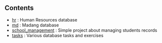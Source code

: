 ## Contents
- [hr](hr) : Human Resources database
- [md](md) : Madang database
- [school_management](school_management) : Simple project about managing students records
- [tasks](tasks) : Various database tasks and exercises
